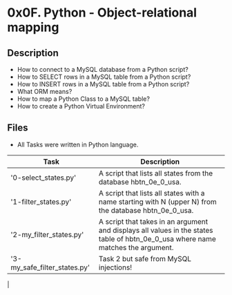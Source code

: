 # 0x0F. Python - Object-relational mapping

## Description
- How to connect to a MySQL database from a Python script?
- How to SELECT rows in a MySQL table from a Python script?
- How to INSERT rows in a MySQL table from a Python script?
- What ORM means?
- How to map a Python Class to a MySQL table?
- How to create a Python Virtual Environment?

## Files
- All Tasks were written in Python language.

| Task | Description |
| ---- | ----------- |
| '0-select_states.py' | A script that lists all states from the database hbtn_0e_0_usa. |
| '1-filter_states.py' | A script that lists all states with a name starting with N (upper N) from the database hbtn_0e_0_usa. |
| '2-my_filter_states.py' | A script that takes in an argument and displays all values in the states table of hbtn_0e_0_usa where name matches the argument. |
| '3-my_safe_filter_states.py' | Task 2 but safe from MySQL injections! |
|
